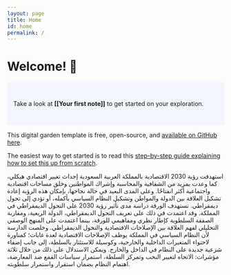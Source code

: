 ```yaml
---
layout: page
title: Home
id: home
permalink: /
---
```


# Welcome! 🌱

<p style="padding: 3em 1em; background: #f5f7ff; border-radius: 4px;">
  Take a look at <span style="font-weight: bold">[[Your first note]]</span> to get started on your exploration.
</p>

This digital garden template is free, open-source, and [available on GitHub here](https://github.com/maximevaillancourt/digital-garden-jekyll-template).

The easiest way to get started is to read this [step-by-step guide explaining how to set this up from scratch](https://maximevaillancourt.com/blog/setting-up-your-own-digital-garden-with-jekyll).

<style>
  .wrapper {
    max-width: 46em;
  }
</style>



استهدفت رؤية 2030 الاقتصادية بالمملكة العربية السعودية إحداث تغيير اقتصادي هيكلي، كما وعدت بمزيد من الشفافية والمحاسبة وإشراك المواطنين وخلق مساحات اقتصادية واجتماعية أكثر انفتاحًا. وعلى المدى البعيد في حالة نجاحها، بإمكان هذه الرؤية إعادة تشكيل العلاقة بين الدولة والمواطن وتشكيل النظام السياسي بأكمله، أو تؤدي إلى تحول ديمقراطي. تستهدف الورقة دراسة مدى تأثير رؤية 2030 على التحول الديمقراطي في المملكة. وقد اعتمدت في ذلك على تعريف التحول الديمقراطي، الدولة الريعية، ومقاربة الصفقة السلطوية كإطار نظري ومفاهيمي للورقة، بينما اعتمدت على المنهج الوصفي التحليلي لفهم العلاقة بين الإصلاحات الاقتصادية والتحول الديمقراطي. وخلصت الدارسة لأن النظام السياسي في المملكة يوظف الإصلاحات الاقتصادية لعدة غايات؛ كمناورة لاحتواء المتغيرات الداخلية والخارجية، وكوسيلة للاستئثار بالسلطة، إلى جانب إضفاء شرعية جديدة على النظام في الداخل والخارج. ويمكن الاستدلال على ذلك من خلال ثلاثة مؤشرات: الاتجاه لتغيير النخب وتمركز السلطة، استمرار سياسات القمع ضد المعارضة، اهتمام النظام بضمان استقرار واستمرار سلطويته.